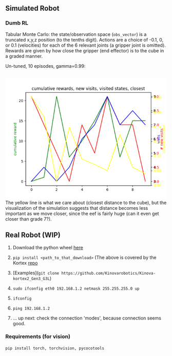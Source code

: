 
## Simulated Robot
### Dumb RL
Tabular Monte Carlo: the state/observation space (`obs_vector`) is a truncated x,y,z position (to the tenths digit). Actions are a choice of -0.1, 0, or 0.1 (velocities) for each of the 6 relevant joints (a gripper joint is omitted). Rewards are given by how close the gripper (end effector) is to the cube in a graded manner.

Un-tuned, 10 episodes, gamma=0.99:
```

```
![Preliminary results](dumb_rl.png)
The yellow line is what we care about (closest distance to the cube), but the visualization of the simulation suggests that distance becomes less important as we move closer, since the eef is fairly huge (can it even get closer than grade 7?).

## Real Robot (WIP)
1. Download the python wheel [here](https://artifactory.kinovaapps.com/ui/repos/tree/General/generic-public/kortex/API/3.3.0/kortex_api-3.3.0.2-py3-none-any.whl)
2. `pip install <path_to_that_download>`
(The above is covered by the Kortex [repo](https://github.com/Kinovarobotics/Kinova-kortex2_Gen3_G3L/tree/master/api_python/examples)
3. [Examples](`git clone https://github.com/Kinovarobotics/Kinova-kortex2_Gen3_G3L`) 
4. `sudo ifconfig eth0 192.168.1.2 netmask 255.255.255.0 up`
5. `ifconfig`
6. `ping 192.168.1.2`

7. ... up next: check the connection 'modes', because connection seems good.

### Requirements (for vision)
`pip install torch, torchvision, pycocotools`
